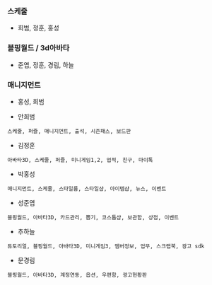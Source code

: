 

### 스케줄 
 - 희범, 정훈, 홍성

### 블핑월드 / 3d아바타 
 - 준엽, 정훈, 경림, 하늘

### 매니지먼트 
 - 홍성, 희범


- 안희범
```
스케줄, 퍼즐, 매니지먼트, 출석, 시즌패스, 보드판
```

- 김정훈
```
아바타3D, 스케줄, 퍼즐, 미니게임1,2, 업적, 친구, 마이톡
```
  
- 박홍성
```
매니지먼트, 스케줄, 스타일룸, 스타일샵, 아이템샵, 뉴스, 이벤트
```

- 성준엽
```
블핑월드, 아바타3D, 카드관리, 뽑기, 코스튬샵, 보관함, 상점, 이벤트
```

- 추하늘
```
튜토리얼, 블핑월드, 아바타3D, 미니게임3, 멤버정보, 업무, 스크랩북, 광고 sdk
```

- 문경림
```
블핑월드, 아바타3D, 계정연동, 옵션, 우편함, 광고현황판
```

